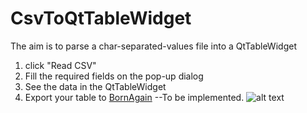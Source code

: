 # CsvToQtTableWidget
The aim is to parse a char-separated-values file into a QtTableWidget
1. click "Read CSV"
2. Fill the required fields on the pop-up dialog
3. See the data in the QtTableWidget
4. Export your table to <html><a href="http://www.bornagainproject.org/" target="_blank">BornAgain</a></html> --To be implemented.
![alt text](https://raw.githubusercontent.com/juanmcloaiza/CsvToQtTableWidget/develop/screenshot.png)
